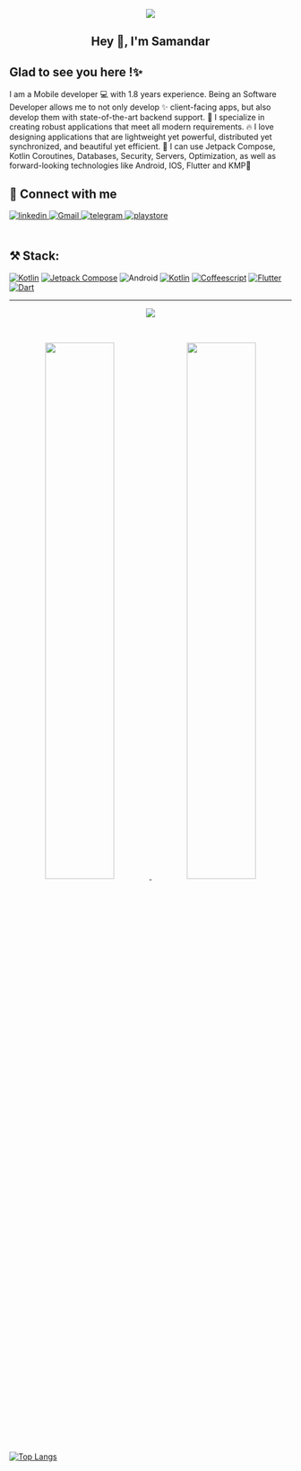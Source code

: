 <p align="center">
    <img src="https://github.com/samandar-me/samandar-me/assets/95674842/2de81654-4ed3-4671-a7a4-1679d3c57747">
</p>

## <div align="center">Hey 👋, I'm  Samandar</div>  
 
## Glad to see you here !✨  
I am a Mobile developer 💻 with 1.8 years experience. Being an Software Developer allows me to not only develop ✨ client-facing apps, but also develop them with state-of-the-art backend support. 🚁 I specialize in creating robust applications that meet all modern requirements. 🔥 I love designing applications that are lightweight yet powerful, distributed yet synchronized, and beautiful yet efficient. 💙 I can use Jetpack Compose, Kotlin Coroutines, Databases, Security, Servers, Optimization, as well as forward-looking technologies like Android, IOS, Flutter and KMP🌟
<br/>   
  
## 🤝 Connect with me  
<div align="start">
<a href="https://www.linkedin.com/in/samandar-sdk/" target="_blank">
<img src=https://img.shields.io/badge/linkedin-%231E77B5.svg?&style=for-the-badge&logo=linkedin&logoColor=white alt=linkedin style="margin-bottom: 5px;" />
</a>
<a href="samandar.sh.asiydinov@gmail.com" target="_blank">
<img src=https://img.shields.io/badge/Gmail-D14836?style=for-the-badge&logo=gmail&logoColor=white alt=Gmail style="margin-bottom: 5px;" />
</a>  
 </a>
<a href="https://t.me/Samandar_sdk" target="_blank">
<img src=https://img.shields.io/badge/Telegram-2CA5E0?style=for-the-badge&logo=telegram&logoColor=white? alt=telegram style="margin-bottom: 5px;" />
</a> 
</a>
<a href="https://play.google.com/store/apps/developer?id=Samandar+Sdk" target="_blank">
<img src=https://img.shields.io/badge/Google_Play-414141?style=for-the-badge&logo=google-play&logoColor=white alt=playstore style="margin-bottom: 5px;" />
</a> 
</div>  
<br/>  

## ⚒️ Stack:
<a href='https://www.jetbrains.com/lp/compose-multiplatform/' target="_blank"><img alt='Kotlin' src='https://img.shields.io/badge/Kotlin_Multiplatform-100000?style=for-the-badge&logo=Kotlin&logoColor=7F52FF&labelColor=000000&color=000000'/></a>
<a href='https://www.jetbrains.com/lp/compose-multiplatform/' target="_blank"><img alt='Jetpack Compose' src='https://img.shields.io/badge/Compose_Multiplatform-100000?style=for-the-badge&logo=Jetpack Compose&logoColor=white&labelColor=4285F4&color=4285F4'/></a>
![Android](https://img.shields.io/badge/Android-3DDC84?style=for-the-badge&logo=android&logoColor=white) 
<a href='https://www.jetbrains.com/lp/compose-multiplatform/' target="_blank"><img alt='Kotlin' src='https://img.shields.io/badge/Kotlin_-100000?style=for-the-badge&logo=Kotlin&logoColor=FFFFFF&labelColor=7F52FF&color=7F52FF'/></a>
<a href='https://github.com/shivamkapasia0' target="_blank"><img alt='Coffeescript' src='https://img.shields.io/badge/Java-100000?style=for-the-badge&logo=Coffeescript&logoColor=white&labelColor=D36E30&color=D36E30'/></a>
<a href='https://www.googleadservices.com/pagead/aclk?sa=L&ai=DChcSEwi2rZvn5pj6AhVKR5EFHcs4D6sYABABGgJscg&ohost=www.google.com&cid=CAESbOD21cS7iVkFEpxYIzBZ14hDSdRZwjxtt6XjTVBX5kMUEH6PXOLX6_NAj51socW7NoiYXEXI49rMTg9TX8WfPFjxUmUguyqMQxIDkQM1kY6ZUIGfmZb2HL45p-9WbVNxczm3BPuw7N2_hFFdAw&sig=AOD64_1p8PNc3Iqs67yqnkr5nUP2XCazeg&q&adurl&ved=2ahUKEwiDzJXn5pj6AhWTzYsKHQ1GDzAQ0Qx6BAgDEAE' target="_blank">
![Flutter](https://img.shields.io/badge/Flutter-%2302569B.svg?style=for-the-badge&logo=Flutter&logoColor=white)
![Dart](https://img.shields.io/badge/dart-%230175C2.svg?style=for-the-badge&logo=dart&logoColor=white)

---
  <p align="center">
  <img src="https://profile-counter.glitch.me/samandar-mee/count.svg">
</p>

<br/>
<p align="center">
  <a href="github.com/samandar-mee">
  <img width="49.5%" src="https://github-readme-stats.vercel.app/api?username=samandar-me&show_icons=true&theme=transparent&hide_border=true" />
    <img width="49.5%" src="https://github-readme-streak-stats.herokuapp.com/?user=samandar-me&theme=transparent&hide_border=true" />
  </a>
</p>
<br>

  [![Top Langs](https://github-readme-stats.vercel.app/api/top-langs/?username=samandar-me&theme=transparent&layout=compact&card_width=445)](https://github.com/anuraghazra/github-readme-stats)

